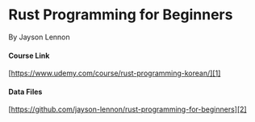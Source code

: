 # Rust Programming for Beginners
By Jayson Lennon

#### Course Link
[https://www.udemy.com/course/rust-programming-korean/][1]

#### Data Files
[https://github.com/jayson-lennon/rust-programming-for-beginners][2]

[1]:	https://www.udemy.com/course/rust-programming-korean/
[2]:	https://github.com/jayson-lennon/rust-programming-for-beginners